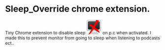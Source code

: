 # Sleep_Override chrome extension.
Tiny Chrome extension to disable sleep ![disable sleep](/Sleep_Override/icon/sleep_disabled.png?raw=true "Sleep disabled") on p.c when activated.
I made this to prevent monitor from going to sleep when listening to podcasts ect..

